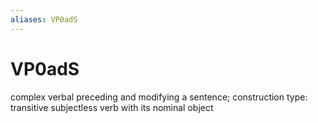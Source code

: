 ```yaml
---
aliases: VP0adS
---
```

# VP0adS

complex verbal preceding and modifying a sentence; construction type: transitive subjectless verb with its nominal object
> 